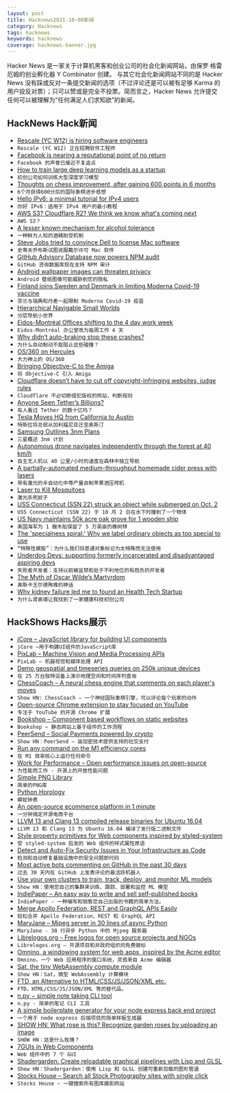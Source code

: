 ```yaml
---
layout: post
title: Hacknews2021-10-08新闻
category: Hacknews
tags: hacknews
keywords: hacknews
coverage: hacknews-banner.jpg
---
```


Hacker News 是一家关于计算机黑客和创业公司的社会化新闻网站，由保罗·格雷厄姆的创业孵化器 Y Combinator 创建。
与其它社会化新闻网站不同的是 Hacker News 没有踩或反对一条提交新闻的选项（不过评论还是可以被有足够 Karma 的用户投反对票）；只可以赞或是完全不投票。简而言之，Hacker News 允许提交任何可以被理解为“任何满足人们求知欲”的新闻。

## HackNews Hack新闻


- [Rescale (YC W12) is hiring software engineers](https://jobs.lever.co/rescale/57b5bc81-ee75-4a30-a763-3eb8dd595165?lever-origin=applied&lever-source%5B%5D=Hacker%20News)
- `Rescale (YC W12) 正在招聘软件工程师`
- [Facebook is nearing a reputational point of no return](https://www.economist.com/leaders/2021/10/09/facebook-is-nearing-a-reputational-point-of-no-return)
- `Facebook 的声誉已接近不复返点`
- [How to train large deep learning models as a startup](https://www.assemblyai.com/blog/how-to-train-large-deep-learning-models-as-a-startup/)
- `初创公司如何训练大型深度学习模型`
- [Thoughts on chess improvement, after gaining 600 points in 6 months](https://mbuffett.com/posts/chess_improvement_thoughts/)
- `6个月获得600分后的国际象棋进步感想`
- [Hello IPv6: a minimal tutorial for IPv4 users](https://metebalci.com/blog/hello-ipv6/)
- `你好 IPv6：适用于 IPv4 用户的最小教程`
- [AWS S3? Cloudflare R2? We think we know what's coming next](https://object-storage-name-generator.com/)
- `AWS S3？ `
- [A lesser known mechanism for alcohol tolerance](https://trevorklee.com/a-lesser-known-mechanism-for-alcohol-tolerance/)
- `一种鲜为人知的酒精耐受机制`
- [Steve Jobs tried to convince Dell to license Mac software](https://www.cnet.com/tech/computing/the-steve-jobs-deal-with-dell-that-could-have-changed-apple-and-tech-history/)
- `史蒂夫乔布斯试图说服戴尔许可 Mac 软件`
- [GitHub Advisory Database now powers NPM audit](https://github.blog/2021-10-07-github-advisory-database-now-powers-npm-audit/)
- `GitHub 咨询数据库现在支持 NPM 审计`
- [Android wallpaper images can threaten privacy](https://fingerprintjs.com/blog/how-android-wallpaper-images-threaten-privacy/)
- `Android 壁纸图像可能威胁到您的隐私`
- [Finland joins Sweden and Denmark in limiting Moderna Covid-19 vaccine](https://www.reuters.com/world/europe/finland-pauses-use-moderna-covid-19-vaccine-young-men-2021-10-07/)
- `芬兰与瑞典和丹麦一起限制 Moderna Covid-19 疫苗`
- [Hierarchical Navigable Small Worlds](https://www.pinecone.io/learn/hnsw/)
- `分层导航小世界`
- [Eidos-Montréal Offices shifting to the 4 day work week](https://www.eidosmontreal.com/news/eidos-montreal-and-eidos-sherbrooke-shifting-to-the-4-day-work-week/)
- `Eidos-Montréal 办公室改为每周工作 4 天`
- [Why didn’t auto-braking stop these crashes?](https://www.latimes.com/business/story/2021-10-07/why-arent-automatic-braking-systems-stopping-deadly-tesla-crashes)
- `为什么自动制动不能阻止这些碰撞？`
- [OS/360 on Hercules](http://www.conmicro.com/hercos360/overview.html)
- `大力神上的 OS/360`
- [Bringing Objective-C to the Amiga](https://blog.nil.im/?76)
- `将 Objective-C 引入 Amiga`
- [Cloudflare doesn’t have to cut off copyright-infringing websites, judge rules](https://arstechnica.com/tech-policy/2021/10/cloudflare-doesnt-have-to-cut-off-copyright-infringing-websites-judge-rules/)
- `Cloudflare 不必切断侵犯版权的网站，判断规则`
- [Anyone Seen Tether’s Billions?](https://www.bloomberg.com/news/features/2021-10-07/crypto-mystery-where-s-the-69-billion-backing-the-stablecoin-tether)
- `有人看过 Tether 的数十亿吗？`
- [Tesla Moves HQ from California to Austin](https://www.kxan.com/news/business/elon-musk-announces-teslas-headquarters-will-move-to-austin/)
- `特斯拉将总部从加利福尼亚迁至奥斯汀`
- [Samsung Outlines 3nm Plans](https://news.samsung.com/global/samsung-foundry-innovations-power-the-future-of-big-data-ai-ml-and-smart-connected-devices)
- `三星概述 3nm 计划`
- [Autonomous drone navigates independently through the forest at 40 km/h](https://www.media.uzh.ch/en/Press-Releases/2021/Drone-in-the-wild.html)
- `自主无人机以 40 公里/小时的速度在森林中独立导航`
- [A partially-automated medium-throughput homemade cider press with lasers](https://biotinker.dev/posts/cider.html)
- `带有激光的半自动化中等产量自制苹果酒压榨机`
- [Laser to Kill Mosquitoes](https://github.com/Ildaron/Laser_control)
- `激光杀死蚊子`
- [USS Connecticut (SSN 22) struck an object while submerged on Oct. 2](https://www.cpf.navy.mil/News/Article/2797630/statement-regarding-uss-connecticut-ssn-22/)
- `USS Connecticut (SSN 22) 于 10 月 2 日在水下时撞到了一个物体`
- [US Navy maintains 50k acre oak grove for 1 wooden ship](http://www.oldsaltblog.com/2020/11/constitution-grove-the-navys-white-oak-forest-on-a-high-tech-base/)
- `美国海军为 1 艘木船保留了 5 万英亩的橡树林`
- [The 'specialness spiral:' Why we label ordinary objects as too special to use](https://www.cnn.com/2021/10/06/health/specialness-spiral-partner-wellness/index.html)
- `“特殊性螺旋”：为什么我们将普通对象标记为太特殊而无法使用`
- [Underdog Devs: supporting formerly incarcerated and disadvantaged aspiring devs](https://www.underdogdevs.org)
- `失败者开发者：支持以前被监禁和处于不利地位的有抱负的开发者`
- [The Myth of Oscar Wilde’s Martyrdom](https://www.newyorker.com/magazine/2021/10/11/the-myth-of-oscar-wildes-martyrdom)
- `奥斯卡王尔德殉难的神话`
- [Why kidney failure led me to found an Health Tech Startup](item?id=28793637)
- `为什么肾衰竭让我找到了一家健康科技初创公司`


## HackShows Hacks展示

- [ jCore – JavaScript library for building UI components](https://github.com/ionstage/jcore)
- `jCore –用于构建UI组件的JavaScript库`
- [ PixLab – Machine Vision and Media Processing APIs](https://pixlab.io)
- `PixLab – 机器视觉和媒体处理 API`
- [ Demo geospatial and timeseries queries on 250k unique devices](https://questdb.io/blog/2021/10/04/geospatial-timeseries-demo)
- `在 25 万台独特设备上演示地理空间和时间序列查询`
- [ ChessCoach – A neural chess engine that comments on each player's moves](https://chrisbutner.github.io/ChessCoach/)
- `Show HN: ChessCoach – 一个神经国际象棋引擎，可以评论每个玩家的动作`
- [ Open-source Chrome extension to stay focused on YouTube](https://github.com/makaroni4/focused_youtube)
- `专注于 YouTube 的开源 Chrome 扩展`
- [ Bookshop – Component based workflows on static websites](https://cloudcannon.com/blog/introducing-bookshop/)
- `Bookshop – 静态网站上基于组件的工作流程`
- [ PeerSend – Social Payments powered by crypto](https://www.peersend.com/)
- `Show HN：PeerSend – 由加密技术提供支持的社交支付`
- [ Run any command on the M1 efficiency cores](https://gist.github.com/alin23/51baae490406b9f1c4e6f0a55b100d4e)
- `在 M1 效率核心上运行任何命令`
- [ Work for Performance – Open performance issues on open-source](https://www.workforperformance.com/)
- `为性能而工作 - 开源上的开放性能问题`
- [ Simple PNG Library](https://github.com/randy408/libspng)
- `简单的PNG库`
- [ Python Horology](https://github.com/mjmikulski/horology)
- `蟒蛇钟表`
- [ An open-source ecommerce platform in 1 minute](https://github.com/medusajs/medusa)
- `一分钟搞定开源电商平台`
- [ LLVM 13 and Clang 13 compiled release binaries for Ubuntu 16.04](https://github.com/procedural/llvm_13_binaries_ubuntu_16_04)
- `LLVM 13 和 Clang 13 为 Ubuntu 16.04 编译了发行版二进制文件`
- [ Style property primitives for Web components inspired by styled-system](https://github.com/rajasegar/styled-web-components)
- `受 styled-system 启发的 Web 组件的样式属性原语`
- [ Detect and Auto-Fix Security Issues in Your Infrastructure as Code](https://shisho.dev/posts/introducing-shisho-cloud)
- `检测和自动修复基础设施中的安全问题即代码`
- [ Most active bots commenting on GitHub in the past 30 days](https://play.axiom.co/axiom-play-qf1k/explorer?qid=SXmcgdLrEvY-r0kdzw)
- `过去 30 天内在 GitHub 上发表评论的最活跃机器人`
- [ Use your own clusters to train, track, deploy, and monitor ML models](https://iko.ai)
- `Show HN：使用您自己的集群来训练、跟踪、部署和监控 ML 模型`
- [ IndiePaper – An easy way to write and sell self-published books](https://indiepaper.me)
- `IndiePaper - 一种编写和销售您自己出版的书籍的简单方法。`
- [ Merge Apollo Federation, REST and GraphQL APIs Easily](https://github.com/wundergraph/wundergraph-demo)
- `轻松合并 Apollo Federation、REST 和 GraphQL API`
- [ MaryJane – Mjpeg server in 30 lines of async Python](https://github.com/bootrino/maryjane)
- `MaryJane - 30 行异步 Python 中的 Mjpeg 服务器`
- [ Librelogos.org – Free logos for open source projects and NGOs](https://www.librelogos.org/)
- `Librelogos.org – 开源项目和非政府组织的免费徽标`
- [ Omnino, a windowing system for web apps, inspired by the Acme editor](https://github.com/bopwerks/omnino)
- `Omnino，一个 Web 应用程序的窗口系统，灵感来自 Acme 编辑器`
- [ Sat, the tiny WebAssembly compute module](https://github.com/suborbital/sat)
- `Show HN：Sat，微型 WebAssembly 计算模块`
- [ FTD, an Alternative to HTML/CSS/JS/JSON/XML etc.](https://www.fifthtry.com/ftd/)
- `FTD，HTML/CSS/JS/JSON/XML 等的替代品。`
- [ n.py − simple note taking CLI tool](https://git.bitmycode.com/sodimel/n)
- `n.py - 简单的笔记 CLI 工具`
- [ A simple boilerplate generator for your node express back end project](https://github.com/gunvantsr/expressgen)
- `一个用于 node express 后端项目的简单样板生成器`
- [SHOW HN: What rose is this? Recognize garden roses by uploading an image](https://www.whatroseisthis.com)
- `SHOW HN：这是什么玫瑰？`
- [ 7GUIs in Web Components](https://i5ik.github.io/_____/7guis/)
- `Web 组件中的 7 个 GUI`
- [ Shadergarden: Create reloadable graphical pipelines with Lisp and GLSL](https://blog.tonari.no/shadergarden)
- `Show HN：Shadergarden：使用 Lisp 和 GLSL 创建可重新加载的图形管道`
- [ Stocks House – Search all Stock Photography sites with single click](https://stockshouse.co)
- `Stocks House – 一键搜索所有图库摄影网站`

